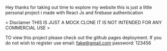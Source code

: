 Hey thanks for taking out time to explore my website this is just a little personal project i made with React Js and firebase authentication

< Disclamer THIS IS JUST A MOCK CLONE IT IS NOT INTENDED FOR ANY COMMERCIAL USE >

TO view this project please check out the github pages deployment.
If you do not wish to register use 
email: fake@gmail.com
password: 123456